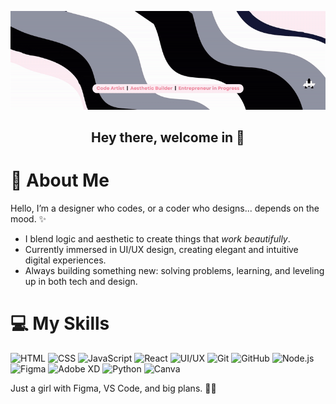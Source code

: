 <p align="center">
  <img src="https://github.com/Heva3/Heva3/blob/main/Git_bannerGIF.gif" alt="Banner" />
</p>

<h2 align="center">Hey there, welcome in 🎀</h2>

# 💫 About Me

Hello, I’m a designer who codes, or a coder who designs... depends on the mood. ✨

- I blend logic and aesthetic to create things that *work beautifully*.
- Currently immersed in UI/UX design, creating elegant and intuitive digital experiences.
- Always building something new: solving problems, learning, and leveling up in both tech and design.

# 💻 My Skills

![HTML](https://img.shields.io/badge/HTML-ffcce6?style=flat&logo=html5&logoColor=E34F26) ![CSS](https://img.shields.io/badge/CSS-ffe6ff?style=flat&logo=css3&logoColor=1572B6) ![JavaScript](https://img.shields.io/badge/JavaScript-fff0f5?style=flat&logo=javascript&logoColor=F7DF1E) ![React](https://img.shields.io/badge/React-FFC0CB?style=flat&logo=react&logoColor=61DAFB)  ![UI/UX](https://img.shields.io/badge/UI/UX-F7C9DF?style=flat&logo=figma&logoColor=F24E1E) ![Git](https://img.shields.io/badge/Git-F7A0B7?style=flat&logo=git&logoColor=F05032) ![GitHub](https://img.shields.io/badge/GitHub-ffffff?style=flat&logo=github&logoColor=181717) ![Node.js](https://img.shields.io/badge/Node.js-90EE90?style=flat&logo=node.js&logoColor=339933) ![Figma](https://img.shields.io/badge/Figma-F2F4F7?style=flat&logo=figma&logoColor=F24E1E) ![Adobe XD](https://img.shields.io/badge/Adobe%20XD-FF61F6?style=flat&logo=adobe-xd&logoColor=FF61F6) ![Python](https://img.shields.io/badge/Python-90EE90?style=flat&logo=python&logoColor=FFD43B) ![Canva](https://img.shields.io/badge/Canva-F5D0E6?style=flat&logo=canva&logoColor=000000)

Just a girl with Figma, VS Code, and big plans. 💅🧠
